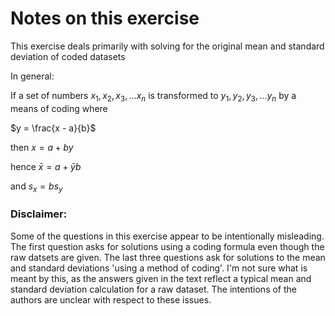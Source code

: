 # Notes on this exercise

This exercise deals primarily with solving for the original mean and standard deviation of coded datasets

In general:

If a set of numbers $x_1, x_2, x_3,... x_n$ is transformed to $y_1, y_2, y_3,... y_n$  by a means of coding where

$y = \frac{x - a}{b}$

then $x = a + by$

hence $\bar x = a + \bar y b$

and $s_x = bs_y$


### Disclaimer: 
Some of the questions in this exercise appear to be intentionally misleading. The first question asks for solutions using a coding formula even though the raw datsets are given. The last three questions ask for solutions to the mean and standard deviations 'using a method of coding'. I'm not sure what is meant by this, as the answers given in the text reflect a typical mean and standard deviation calculation for a raw dataset. The intentions of the authors are unclear with respect to these issues.

 


